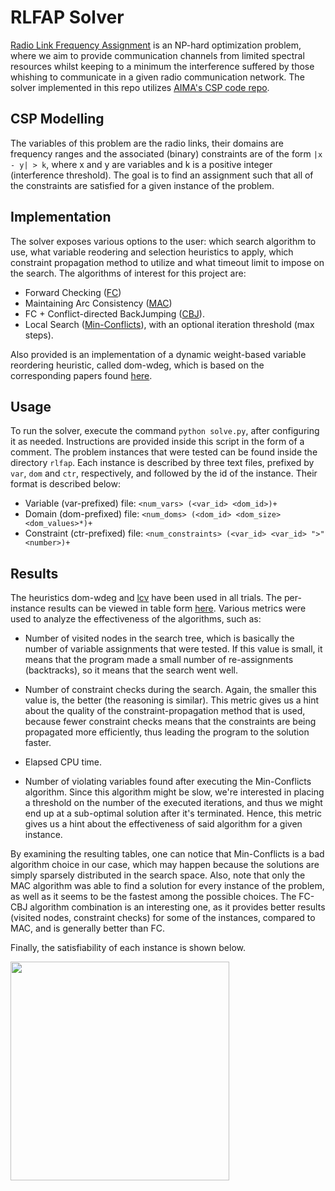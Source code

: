 # RLFAP Solver

[Radio Link Frequency Assignment](https://miat.inrae.fr/schiex/rlfap.shtml) is an NP-hard optimization problem, where we aim to provide 
communication channels from limited spectral resources whilst keeping to a minimum the interference suffered by those whishing to communicate in a
given radio communication network. The solver implemented in this repo utilizes [AIMA's CSP code repo](https://github.com/aimacode/aima-python).

## CSP Modelling

The variables of this problem are the radio links, their domains are frequency ranges and the associated (binary) constraints are of the form
`|x - y| > k`, where x and y are variables and k is a positive integer (interference threshold). The goal is to find an assignment such that all
of the constraints are satisfied for a given instance of the problem.

## Implementation

The solver exposes various options to the user: which search algorithm to use, what variable reodering and selection heuristics to apply, which
constraint propagation method to utilize and what timeout limit to impose on the search. The algorithms of interest for this project are:

- Forward Checking ([FC](https://ktiml.mff.cuni.cz/~bartak/constraints/propagation.html#FC))
- Maintaining Arc Consistency ([MAC](https://ktiml.mff.cuni.cz/~bartak/constraints/propagation.html#LA))
- FC + Conflict-directed BackJumping ([CBJ](https://en.wikipedia.org/wiki/Backjumping#Conflict-based_backjumping_(aka_conflict-directed_backjumping_(cbj)))).
- Local Search ([Min-Conflicts](https://en.wikipedia.org/wiki/Min-conflicts_algorithm)), with an optional iteration threshold (max steps). 

Also provided is an implementation of a dynamic weight-based variable reordering heuristic,  called dom-wdeg, which is based on the corresponding papers 
found [here](https://github.com/GeorgeSittas/RLFAP-Solver/tree/main/readings).

## Usage

To run the solver, execute the command `python solve.py`, after configuring it as needed. Instructions are provided inside this script in the form of a
comment. The problem instances that were tested can be found inside the directory `rlfap`. Each instance is described by three text files, prefixed by
`var`, `dom` and `ctr`, respectively, and followed by the id of the instance. Their format is described below:

- Variable (var-prefixed) file: `<num_vars> (<var_id> <dom_id>)+`
- Domain (dom-prefixed) file: `<num_doms> (<dom_id> <dom_size> <dom_values>*)+`
- Constraint (ctr-prefixed) file: `<num_constraints> (<var_id> <var_id> ">" <number>)+`

## Results

The heuristics dom-wdeg and [lcv](https://stanford.edu/~shervine/teaching/cs-221/cheatsheet-variables-models#dynamic-ordering) have been used in all
trials. The per-instance results can be viewed in table form [here](https://github.com/GeorgeSittas/RLFAP-Solver/tree/main/results). Various
metrics were used to analyze the effectiveness of the algorithms, such as:

- Number of visited nodes in the search tree, which is basically the number of variable assignments that were tested. If this value is small, it
means that the program made a small number of re-assignments (backtracks), so it means that the search went well.

- Number of constraint checks during the search. Again, the smaller this value is, the better (the reasoning is similar). This metric gives us a
hint about the quality of the constraint-propagation method that is used, because fewer constraint checks means that the constraints are being
propagated more efficiently, thus leading the program to the solution faster.

- Elapsed CPU time.

- Number of violating variables found after executing the Min-Conflicts algorithm. Since this algorithm might be slow, we're interested in placing
a threshold on the number of the executed iterations, and thus we might end up at a sub-optimal solution after it's terminated. Hence, this metric
gives us a hint about the effectiveness of said algorithm for a given instance.

By examining the resulting tables, one can notice that Min-Conflicts is a bad algorithm choice in our case, which may happen because
the solutions are simply sparsely distributed in the search space. Also, note that only the MAC algorithm was able to find a solution for every
instance of the problem, as well as it seems to be the fastest among the possible choices. The FC-CBJ algorithm combination is an interesting one,
as it provides better results (visited nodes, constraint checks) for some of the instances, compared to MAC, and is generally better than FC.

Finally, the satisfiability of each instance is shown below.

<img src="https://github.com/GeorgeSittas/RLFAP-Solver/blob/main/results/satisfiability.png" width=350>



